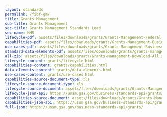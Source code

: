 ```yaml
---
layout: standards
permalink: /fibf-gm/
title: Grants Management
sub-title: Grants Management
sec-title: Grants Management Standards Lead
sec-name: HHS
lifecycle-pdf: assets/files/downloads/grants/Grants-Management-Federal-Business-Lifecycle-version-2.0.xlsx
capabilities-pdf: assets/files/downloads/grants/Grants-Management-Business-Capabilities-version-2.0.xlsm
use-cases-pdf: assets/files/downloads/grants/Grants-Management-Business-Use-Cases.zip
standard-data-elements-pdf: assets/files/downloads/grants/grants-management-standard-data-elements-version-2.0.xlsm
all-zip: assets/files/downloads/grants/Grants-Management-Download-All.zip
lifecycle-content: grants/lifecycle.html
capabilities-content: grants/capabilities.html
data-elements-content: grants/data-elements.html
use-cases-content: grants/use-cases.html
capabilities-source-document-type: xls
lifecycle-source-document-type: xls
lifecycle-source-document: assets/files/downloads/grants/Grants-Management-Federal-Business-Lifecycle-version-2.0.xlsx
lifecycle-json-api: https://ussm.gsa.gov/business-standards-api/grants/business-lifecycle
capabilities-source-document: assets/files/downloads/grants/Grants-Management-Business-Capabilities-version-2.0.xlsm
capabilities-json-api: https://ussm.gsa.gov/business-standards-api/grants/capabilities
full-json: https://ussm.gsa.gov/business-standards-api/grants/
---
```

